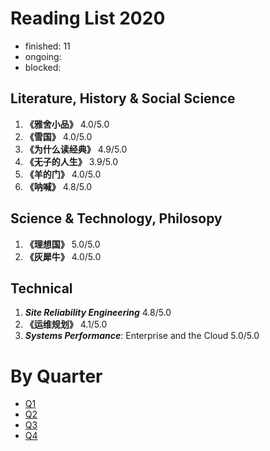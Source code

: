 Reading List 2020
========================

* finished: 11
* ongoing:
* blocked:

## Literature, History & Social Science

1. **《雅舍小品》** 4.0/5.0
1. **《雪国》** 4.0/5.0
1. **《为什么读经典》** 4.9/5.0
1. **《无子的人生》** 3.9/5.0
1. **《羊的门》** 4.0/5.0
1. **《呐喊》** 4.8/5.0

## Science & Technology, Philosopy

1. **《理想国》** 5.0/5.0
1. **《灰犀牛》** 4.0/5.0

## Technical

1. ***Site Reliability Engineering*** 4.8/5.0
1. **《运维规划》** 4.1/5.0
1. ***Systems Performance***: Enterprise and the Cloud 5.0/5.0

# By Quarter

- [Q1](Q1.md)
- [Q2](Q2.md)
- [Q3](Q3.md)
- [Q4](Q4.md)
